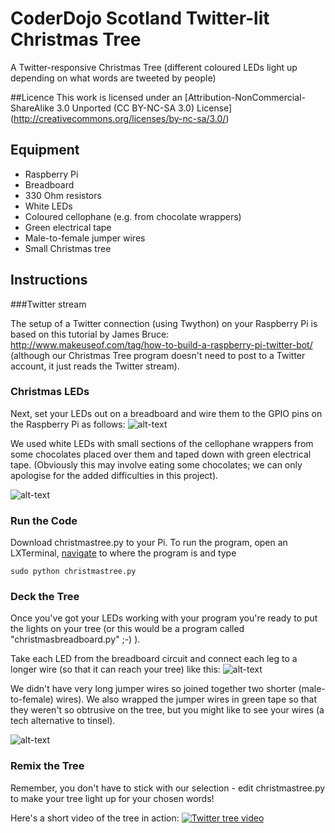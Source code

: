 # CoderDojo Scotland Twitter-lit Christmas Tree 
A Twitter-responsive Christmas Tree (different coloured LEDs light up depending on what words are tweeted by people)

##Licence
This work is licensed under an [Attribution-NonCommercial-ShareAlike 3.0 Unported (CC BY-NC-SA 3.0) License] (http://creativecommons.org/licenses/by-nc-sa/3.0/)

## Equipment
* Raspberry Pi
* Breadboard
* 330 Ohm resistors
* White LEDs
* Coloured cellophane (e.g. from chocolate wrappers)
* Green electrical tape
* Male-to-female jumper wires
* Small Christmas tree

## Instructions

###Twitter stream

The setup of a Twitter connection (using Twython) on your Raspberry Pi is based on this tutorial by James Bruce: http://www.makeuseof.com/tag/how-to-build-a-raspberry-pi-twitter-bot/  
(although our Christmas Tree program doesn't need to post to a Twitter account, it just reads the Twitter stream).

### Christmas LEDs

Next, set your LEDs out on a breadboard and wire them to the GPIO pins on the Raspberry Pi as follows: ![alt-text](http://glasgow.coderdojo.co/christmastree/xmastreeCircuit_colours_numbers.png "Initial circuit layout")

We used white LEDs with small sections of the cellophane wrappers from some chocolates placed over them and taped down with green electrical tape.  (Obviously this may involve eating some chocolates; we can only apologise for the added difficulties in this project).

![alt-text](http://glasgow.coderdojo.co/christmastree/redled.jpg "colouring LEDs with cellophane")

### Run the Code
Download christmastree.py to your Pi.  To run the program, open an LXTerminal, [navigate](https://www.raspberrypi.org/documentation/usage/terminal/) to where the program is and type 

`sudo python christmastree.py`

### Deck the Tree
Once you've got your LEDs working with your program you're ready to put the lights on your tree (or this would be a program called "christmasbreadboard.py" ;-) ). 

Take each LED from the breadboard circuit and connect each leg to a longer wire (so that it can reach your tree) like this: ![alt-text](http://glasgow.coderdojo.co/christmastree/onetreewire_bb.png "longer wire attached to LED")

We didn't have very long jumper wires so joined together two shorter (male-to-female) wires).  We also wrapped the jumper wires in green tape so that they weren't so obtrusive on the tree, but you might like to see your wires (a tech alternative to tinsel).

![alt-text](http://glasgow.coderdojo.co/christmastree/wires.jpg "making longer jumper wires")


### Remix the Tree
Remember, you don't have to stick with our selection - edit christmastree.py to make your tree light up for your chosen words!

Here's a short video of the tree in action:
[![Twitter tree video](http://img.youtube.com/vi/5UDPO4-kUGY/0.jpg)](http://www.youtube.com/watch?v=5UDPO4-kUGY)




